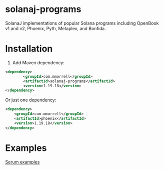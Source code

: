 # solanaj-programs

SolanaJ implementations of popular Solana programs including OpenBook v1 and v2, Phoenix, Pyth, Metaplex, and 
Bonfida.

# Installation
1. Add Maven dependency:

```xml
<dependency>
        <groupId>com.mmorrell</groupId>
        <artifactId>solanaj-programs</artifactId>
        <version>1.19.18</version>
</dependency>
```
Or just one dependency:
```xml
<dependency>
    <groupId>com.mmorrell</groupId>
    <artifactId>phoenix</artifactId>
    <version>1.19.18</version>
</dependency>
```

# Examples
[Serum examples](https://github.com/skynetcap/solanaj-programs/blob/master/serum/README.md)
